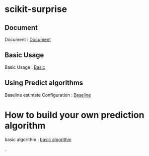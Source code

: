 # scikit-surprise

## Document

Document : [Document][doclink]

[doclink]: https://surprise.readthedocs.io/en/stable/ "document link"

## Basic Usage

Basic Usage : [Basic][bslink]

[bslink]: https://github.com/ceo21ckim/scikit-surprise/tree/main/1.%20Basic%20usage "Basic Usage"

## Using Predict algorithms

Baseline estimate Configuration : [Baseline][bslink]

[bslink]: https://github.com/ceo21ckim/scikit-surprise/blob/main/2.%20Using%20prediction%20algorithms/Baselines%20estimates%20configuration.py "Baseline Configuration"


# How to build your own prediction algorithm

basic algorithm : [basic algorithm][balink]

[balink]: https://github.com/ceo21ckim/scikit-surprise/blob/main/3.%20How%20to%20build%20your%20own%20prediction%20algorithm/basic%20algorithm.py "Basic Algorithm"
.
